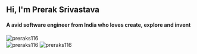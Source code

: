 <h2 align="left">Hi, I'm Prerak Srivastava</h2>
<h4 align="left">A avid software engineer from India who loves create, explore and invent</h4>


<img align="left" src="https://github-readme-stats.vercel.app/api/top-langs?username=preraks116&show_icons=true&locale=en&layout=compact" alt="preraks116" />
<br>
<img align="center" src="https://github-readme-stats.vercel.app/api?username=preraks116&show_icons=true&locale=en" alt="preraks116" />

<img align="center" src="https://github-readme-streak-stats.herokuapp.com/?user=preraks116&" alt="preraks116" />
